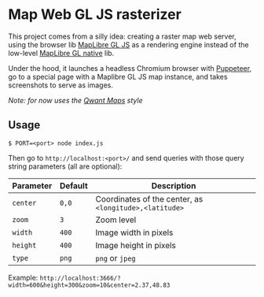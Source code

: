 # Map Web GL JS rasterizer

This project comes from a silly idea: creating a raster map web server, using the browser lib [MapLibre GL JS](https://github.com/maplibre/maplibre-gl-js) as a rendering engine instead of the low-level [MapLibre GL native](https://github.com/maplibre/maplibre-gl-native) lib.

Under the hood, it launches a headless Chromium browser with [Puppeteer](https://github.com/puppeteer/puppeteer), go to a special page with a Maplibre GL JS map instance, and takes screenshots to serve as images.

*Note: for now uses the [Qwant Maps](https://www.qwant.com/maps) style*

## Usage

```
$ PORT=<port> node index.js
```

Then go to `http://localhost:<port>/` and send queries with those query string parameters (all are optional):

|Parameter|Default|Description|
|---|---|---|
|`center`|`0,0`|Coordinates of the center, as `<longitude>,<latitude>`|
|`zoom`|`3`|Zoom level|
|`width`|`400`|Image width in pixels|
|`height`|`400`|Image height in pixels|
|`type`|`png`| `png` or `jpeg`|

Example: `http://localhost:3666/?width=600&height=300&zoom=10&center=2.37,48.83`
